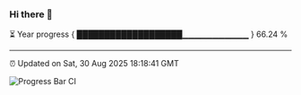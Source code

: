 ### Hi there 👋

⏳ Year progress { ███████████████████▁▁▁▁▁▁▁▁▁▁▁ } 66.24 %

---

⏰ Updated on Sat, 30 Aug 2025 18:18:41 GMT

![Progress Bar CI](https://github.com/liununu/liununu/workflows/Progress%20Bar%20CI/badge.svg)
